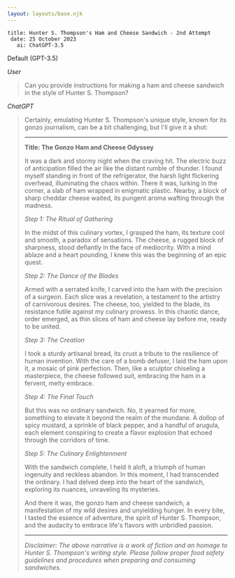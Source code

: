 ```yaml
---
layout: layouts/base.njk
---
```


```
title: Hunter S. Thompson's Ham and Cheese Sandwich - 2nd Attempt
 date: 25 October 2023
   ai: ChatGPT-3.5
```

Default (GPT-3.5)

_User_
> Can you provide instructions for making a ham and cheese sandwich in the style of Hunter S. Thompson?

_ChatGPT_

> Certainly, emulating Hunter S. Thompson's unique style, known for its gonzo journalism, can be a bit challenging, but I'll give it a shot:
> 
> ---
> 
> **Title: The Gonzo Ham and Cheese Odyssey**
> 
> It was a dark and stormy night when the craving hit. The electric buzz of anticipation filled the air like the distant rumble of thunder. I found myself standing in front of the refrigerator, the harsh light flickering overhead, illuminating the chaos within. There it was, lurking in the corner, a slab of ham wrapped in enigmatic plastic. Nearby, a block of sharp cheddar cheese waited, its pungent aroma wafting through the madness.
> 
> *Step 1: The Ritual of Gathering*
> 
> In the midst of this culinary vortex, I grasped the ham, its texture cool and smooth, a paradox of sensations. The cheese, a rugged block of sharpness, stood defiantly in the face of mediocrity. With a mind ablaze and a heart pounding, I knew this was the beginning of an epic quest.
> 
> *Step 2: The Dance of the Blades*
> 
> Armed with a serrated knife, I carved into the ham with the precision of a surgeon. Each slice was a revelation, a testament to the artistry of carnivorous desires. The cheese, too, yielded to the blade, its resistance futile against my culinary prowess. In this chaotic dance, order emerged, as thin slices of ham and cheese lay before me, ready to be united.
> 
> *Step 3: The Creation*
> 
> I took a sturdy artisanal bread, its crust a tribute to the resilience of human invention. With the care of a bomb defuser, I laid the ham upon it, a mosaic of pink perfection. Then, like a sculptor chiseling a masterpiece, the cheese followed suit, embracing the ham in a fervent, melty embrace.
> 
> *Step 4: The Final Touch*
> 
> But this was no ordinary sandwich. No, it yearned for more, something to elevate it beyond the realm of the mundane. A dollop of spicy mustard, a sprinkle of black pepper, and a handful of arugula, each element conspiring to create a flavor explosion that echoed through the corridors of time.
> 
> *Step 5: The Culinary Enlightenment*
> 
> With the sandwich complete, I held it aloft, a triumph of human ingenuity and reckless abandon. In this moment, I had transcended the ordinary. I had delved deep into the heart of the sandwich, exploring its nuances, unraveling its mysteries.
> 
> And there it was, the gonzo ham and cheese sandwich, a manifestation of my wild desires and unyielding hunger. In every bite, I tasted the essence of adventure, the spirit of Hunter S. Thompson, and the audacity to embrace life's flavors with unbridled passion.
> 
> ---
> 
> *Disclaimer: The above narrative is a work of fiction and an homage to Hunter S. Thompson's writing style. Please follow proper food safety guidelines and procedures when preparing and consuming sandwiches.*
